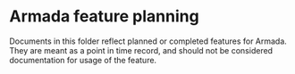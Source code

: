 Armada feature planning
=======================
Documents in this folder reflect planned or completed features
for Armada. They are meant as a point in time record, and should
not be considered documentation for usage of the feature.
